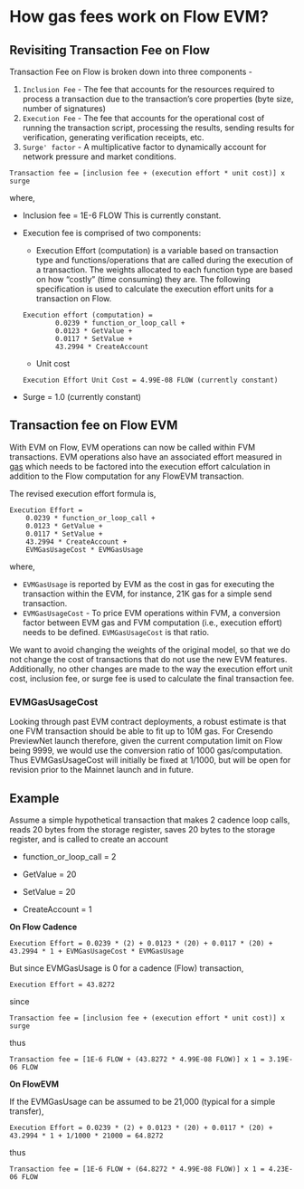 # How gas fees work on Flow EVM?

## Revisiting Transaction Fee on Flow

Transaction Fee on Flow is broken down into three components - 
1. `Inclusion Fee` - The fee that accounts for the resources required to process a transaction due to the transaction’s core properties (byte size, number of signatures)
2. `Execution Fee` - The fee that accounts for the operational cost of running the transaction script, processing the results, sending results for verification, generating verification receipts, etc.
3. `Surge' factor` - A multiplicative factor to dynamically account for network pressure and market conditions.

`Transaction fee = [inclusion fee + (execution effort * unit cost)] x surge`

where,
- Inclusion fee = 1E-6 FLOW This is currently constant.
- Execution fee is comprised of two components:
    - Execution Effort (computation) is a variable based on transaction type and functions/operations that are called during the execution of a transaction. The weights allocated to each function type are based on how “costly” (time consuming) they are. The following specification is used to calculate the execution effort units for a transaction on Flow.
        
    ```
    Execution effort (computation) =
            0.0239 * function_or_loop_call +
            0.0123 * GetValue +
            0.0117 * SetValue +
            43.2994 * CreateAccount
    ```

    - Unit cost
    
    ```
    Execution Effort Unit Cost = 4.99E-08 FLOW (currently constant)
    ```
- Surge = 1.0 (currently constant)

## Transaction fee on Flow EVM

With EVM on Flow, EVM operations can now be called within FVM transactions. EVM operations also have an associated effort measured in [gas](https://ethereum.org/developers/docs/gas) which needs to be factored into the execution effort calculation in addition to the Flow computation for any FlowEVM transaction.

The revised execution effort formula is,

```
Execution Effort =
    0.0239 * function_or_loop_call +
    0.0123 * GetValue +
    0.0117 * SetValue +
    43.2994 * CreateAccount +
    EVMGasUsageCost * EVMGasUsage
```
where,
- `EVMGasUsage` is reported by EVM as the cost in gas for executing the transaction within the EVM, for instance, 21K gas for a simple send transaction.
- `EVMGasUsageCost` -  To price EVM operations within FVM, a conversion factor between EVM gas and FVM computation (i.e., execution effort) needs to be defined. `EVMGasUsageCost` is that ratio.

We want to avoid changing the weights of the original model, so that we do not change the cost of transactions that do not use the new EVM features. Additionally, no other changes are made to the way the execution effort unit cost, inclusion fee, or surge fee is used to calculate the final transaction fee.

### EVMGasUsageCost

Looking through past EVM contract deployments, a robust estimate is that one FVM transaction should be able to fit up to 10M gas. For Cresendo PreviewNet launch therefore, given the current computation limit on Flow being 9999, we would use the conversion ratio of 1000 gas/computation. Thus EVMGasUsageCost will initially be fixed at 1/1000, but will be open for revision prior to the Mainnet launch and in future.

## Example

Assume a simple hypothetical transaction that makes 2 cadence loop calls, reads 20 bytes from the storage register, saves 20 bytes to the storage register, and is called to create an account

- function_or_loop_call = 2

- GetValue = 20

- SetValue = 20

- CreateAccount = 1

**On Flow Cadence**

```
Execution Effort = 0.0239 * (2) + 0.0123 * (20) + 0.0117 * (20) + 43.2994 * 1 + EVMGasUsageCost * EVMGasUsage
```

But since EVMGasUsage is 0 for a cadence (Flow) transaction, 

```
Execution Effort = 43.8272
```

since
```
Transaction fee = [inclusion fee + (execution effort * unit cost)] x surge
```

thus
```
Transaction fee = [1E-6 FLOW + (43.8272 * 4.99E-08 FLOW)] x 1 = 3.19E-06 FLOW
```

**On FlowEVM**

If the EVMGasUsage can be assumed to be 21,000 (typical for a simple transfer), 

```
Execution Effort = 0.0239 * (2) + 0.0123 * (20) + 0.0117 * (20) + 43.2994 * 1 + 1/1000 * 21000 = 64.8272
```

thus
```
Transaction fee = [1E-6 FLOW + (64.8272 * 4.99E-08 FLOW)] x 1 = 4.23E-06 FLOW
```
